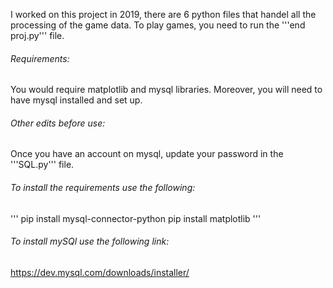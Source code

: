 I worked on this project in 2019, there are 6 python files that handel all the processing of the game data. To play games, you need to run the '''end proj.py''' file.

###### Requirements:

You would require matplotlib and mysql libraries.
Moreover, you will need to have mysql installed and set up.


###### Other edits before use:

Once you have an account on mysql, update your password in the '''SQL.py''' file.

###### To install the requirements use the following:
'''
pip install mysql-connector-python
pip install matplotlib
'''

###### To install mySQl use the following link:
https://dev.mysql.com/downloads/installer/
